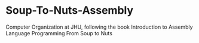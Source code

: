 # Soup-To-Nuts-Assembly
Computer Organization at JHU, following the book Introduction to Assembly Language Programming From Soup to Nuts
